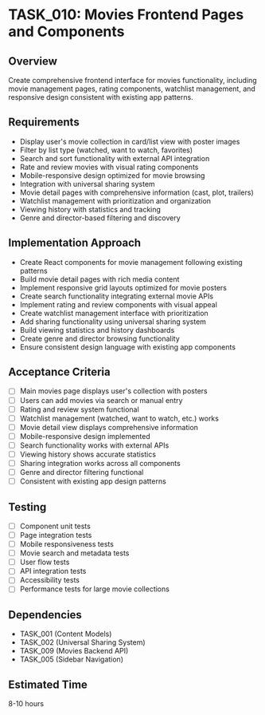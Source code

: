 # TASK_010: Movies Frontend Pages and Components

## Overview
Create comprehensive frontend interface for movies functionality, including movie management pages, rating components, watchlist management, and responsive design consistent with existing app patterns.

## Requirements
- Display user's movie collection in card/list view with poster images
- Filter by list type (watched, want to watch, favorites)
- Search and sort functionality with external API integration
- Rate and review movies with visual rating components
- Mobile-responsive design optimized for movie browsing
- Integration with universal sharing system
- Movie detail pages with comprehensive information (cast, plot, trailers)
- Watchlist management with prioritization and organization
- Viewing history with statistics and tracking
- Genre and director-based filtering and discovery

## Implementation Approach
- Create React components for movie management following existing patterns
- Build movie detail pages with rich media content
- Implement responsive grid layouts optimized for movie posters
- Create search functionality integrating external movie APIs
- Implement rating and review components with visual appeal
- Create watchlist management interface with prioritization
- Add sharing functionality using universal sharing system
- Build viewing statistics and history dashboards
- Create genre and director browsing functionality
- Ensure consistent design language with existing app components

## Acceptance Criteria
- [ ] Main movies page displays user's collection with posters
- [ ] Users can add movies via search or manual entry
- [ ] Rating and review system functional
- [ ] Watchlist management (watched, want to watch, etc.) works
- [ ] Movie detail view displays comprehensive information
- [ ] Mobile-responsive design implemented
- [ ] Search functionality works with external APIs
- [ ] Viewing history shows accurate statistics
- [ ] Sharing integration works across all components
- [ ] Genre and director filtering functional
- [ ] Consistent with existing app design patterns

## Testing
- [ ] Component unit tests
- [ ] Page integration tests
- [ ] Mobile responsiveness tests
- [ ] Movie search and metadata tests
- [ ] User flow tests
- [ ] API integration tests
- [ ] Accessibility tests
- [ ] Performance tests for large movie collections

## Dependencies
- TASK_001 (Content Models)
- TASK_002 (Universal Sharing System)
- TASK_009 (Movies Backend API)
- TASK_005 (Sidebar Navigation)

## Estimated Time
8-10 hours